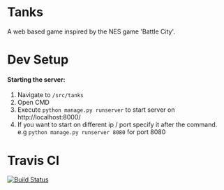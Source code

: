 # Tanks

A web based game inspired by the NES game 'Battle City'.

# Dev Setup

#### Starting the server:

1) Navigate to `/src/tanks`
2) Open CMD
3) Execute `python manage.py runserver` to start server on http://localhost:8000/
4) If you want to start on different ip / port specify it after the command. e.g `python manage.py runserver 8080`
for port 8080


# Travis CI

[![Build Status](https://travis-ci.org/DobromirM/Tanks.svg?branch=master)](https://travis-ci.org/DobromirM/Tanks)